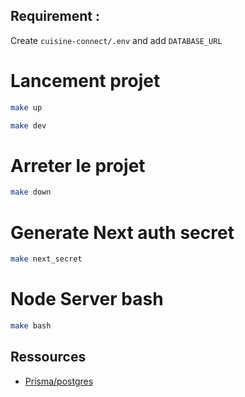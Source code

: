 ## Requirement :
Create `cuisine-connect/.env` and add `DATABASE_URL`

# Lancement projet

```bash
make up
```
```bash
make dev
```

# Arreter le projet
```bash
make down
```
# Generate Next auth secret
```bash
make next_secret
```

# Node Server bash
```bash
make bash
```

## Ressources
- [Prisma/postgres](https://www.prisma.io/docs/concepts/database-connectors/postgresql)